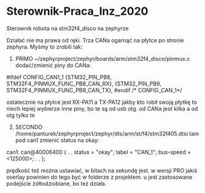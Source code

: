 # Sterownik-Praca_Inz_2020
Sterownik robota na stm32f4_disco na zephyrze

Działać nie ma prawa od ręki. Trza CANa ogarnąć na płytce po stronie zephyra. Myśmy to zrobili tak:

1) PRIMO
~/zephyrproject/zephyr/boards/arm/stm32f4_disco/pinmux.c 
dodać/zmienić piny do CANa:

#ifdef CONFIG_CAN1_1
	{STM32_PIN_PB8, STM32F4_PINMUX_FUNC_PB8_CAN_RX},
	{STM32_PIN_PB9, STM32F4_PINMUX_FUNC_PB9_CAN_TX},
#endif	/* CONFIG_CAN_1*/

ostatecznie na płytce jest RX-PA11 a TX-PA12
jakby kto robił swoją płytkę to niech lepiej wybierze inne piny, bo te są od usb otg.
od CANa jest kilka a od otg tylko te

2) SECONDO
/home/panturek/zephyrproject/zephyr/dts/arm/st/f4/stm32f405.dtsi
tam pod can1 zmienić status na okay: 

can1: can@40006400 {
      .
      .
      status = "okay";
			label = "CAN_1";
			bus-speed = <125000>;
			.
      .
};

prędkość też można ustawiać, w bitach na sekundę jest.
w wersji PRO jakiś overlay powinien do tego być w folderze z projektem.
u jest zastosowane podejście żółtodziobiane, bo też działa.
